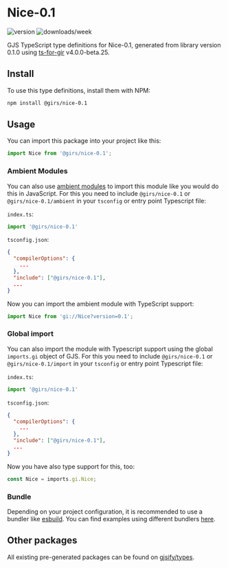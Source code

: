
# Nice-0.1

![version](https://img.shields.io/npm/v/@girs/nice-0.1)
![downloads/week](https://img.shields.io/npm/dw/@girs/nice-0.1)


GJS TypeScript type definitions for Nice-0.1, generated from library version 0.1.0 using [ts-for-gir](https://github.com/gjsify/ts-for-gir) v4.0.0-beta.25.


## Install

To use this type definitions, install them with NPM:
```bash
npm install @girs/nice-0.1
```

## Usage

You can import this package into your project like this:
```ts
import Nice from '@girs/nice-0.1';
```

### Ambient Modules

You can also use [ambient modules](https://github.com/gjsify/ts-for-gir/tree/main/packages/cli#ambient-modules) to import this module like you would do this in JavaScript.
For this you need to include `@girs/nice-0.1` or `@girs/nice-0.1/ambient` in your `tsconfig` or entry point Typescript file:

`index.ts`:
```ts
import '@girs/nice-0.1'
```

`tsconfig.json`:
```json
{
  "compilerOptions": {
    ...
  },
  "include": ["@girs/nice-0.1"],
  ...
}
```

Now you can import the ambient module with TypeScript support: 

```ts
import Nice from 'gi://Nice?version=0.1';
```

### Global import

You can also import the module with Typescript support using the global `imports.gi` object of GJS.
For this you need to include `@girs/nice-0.1` or `@girs/nice-0.1/import` in your `tsconfig` or entry point Typescript file:

`index.ts`:
```ts
import '@girs/nice-0.1'
```

`tsconfig.json`:
```json
{
  "compilerOptions": {
    ...
  },
  "include": ["@girs/nice-0.1"],
  ...
}
```

Now you have also type support for this, too:

```ts
const Nice = imports.gi.Nice;
```

### Bundle

Depending on your project configuration, it is recommended to use a bundler like [esbuild](https://esbuild.github.io/). You can find examples using different bundlers [here](https://github.com/gjsify/ts-for-gir/tree/main/examples).

## Other packages

All existing pre-generated packages can be found on [gjsify/types](https://github.com/gjsify/types).

